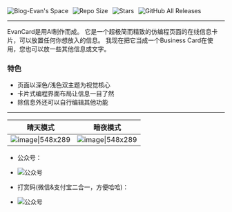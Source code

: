 <div style="display: flex; align-items: center; gap: 10px;">
    <a href="https://evan.xin" target="_blank">
        <img src="https://img.shields.io/badge/Blog-Evan's%20Space-black?logo=blog&color=red&style=flat" alt="Blog-Evan's Space" style="display: inline-block;">
    </a>
    <a href="https://github.com/EvanCard/EvanMi" target="_blank">
        <img src="https://img.shields.io/github/repo-size/EvanTop/EvanCard?style=flat" alt="Repo Size" style="display: inline-block;">
    </a>
    <a href="https://github.com/EvanTop/EvanCard/stargazers" target="_blank">
        <img src="https://img.shields.io/github/stars/EvanTop/EvanCard?style=flat" alt="Stars" style="display: inline-block;">
    </a>
    <a href="https://github.com/EvanTop/EvanCard/releases" target="_blank">
        <img src="https://img.shields.io/github/downloads/EvanTop/EvanCard/total?style=flat" alt="GitHub All Releases" style="display: inline-block;">
    </a>
</div>

---

EvanCard是用AI制作而成。
它是一个超极简而精致的仿编程页面的在线信息卡片，可以放置任何你想放入的信息。
我现在把它当成一个Business Card在使用，您也可以放一些其他信息或文字。

### 特色
- 页面以深色/浅色双主题为视觉核心
- 卡片式编程界面布局让信息一目了然
- 除信息外还可以自行编辑其他功能

---

|晴天模式 | 暗夜模式|
|--- | ---|
|![image\|548x289](https://i.imgur.com/lqkWUkr.png)  | ![image\|548x289](https://i.imgur.com/rMprdTE.png)|


- 公众号：
- ![公众号](https://www.evan.xin/wp-content/uploads/2025/04/111.png)

- 打赏码(微信&支付宝二合一，方便哈哈)：
- ![公众号](https://www.evan.xin/wp-content/uploads/2025/05/wechat-alipay.png)
